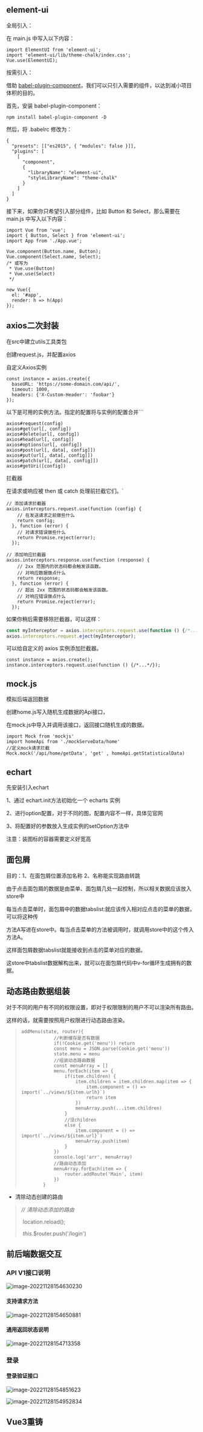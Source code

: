 

## element-ui

全局引入：

在 main.js 中写入以下内容：

```
import ElementUI from 'element-ui';
import 'element-ui/lib/theme-chalk/index.css';
Vue.use(ElementUI);
```

按需引入：

借助 [babel-plugin-component](https://github.com/QingWei-Li/babel-plugin-component)，我们可以只引入需要的组件，以达到减小项目体积的目的。

首先，安装 babel-plugin-component：

```
npm install babel-plugin-component -D
```

然后，将 .babelrc 修改为：

```
{
  "presets": [["es2015", { "modules": false }]],
  "plugins": [
    [
      "component",
      {
        "libraryName": "element-ui",
        "styleLibraryName": "theme-chalk"
      }
    ]
  ]
}
```

接下来，如果你只希望引入部分组件，比如 Button 和 Select，那么需要在 main.js 中写入以下内容：

```
import Vue from 'vue';
import { Button, Select } from 'element-ui';
import App from './App.vue';

Vue.component(Button.name, Button);
Vue.component(Select.name, Select);
/* 或写为
 * Vue.use(Button)
 * Vue.use(Select)
 */

new Vue({
  el: '#app',
  render: h => h(App)
});
```





## axios二次封装

在src中建立utils工具类包

创建request.js，并配置axios

自定义Axios实例

```
const instance = axios.create({
  baseURL: 'https://some-domain.com/api/',
  timeout: 1000,
  headers: {'X-Custom-Header': 'foobar'}
});
```

以下是可用的实例方法。指定的配置将与实例的配置合并```

```
axios#request(config)
axios#get(url[, config])
axios#delete(url[, config])
axios#head(url[, config])
axios#options(url[, config])
axios#post(url[, data[, config]])
axios#put(url[, data[, config]])
axios#patch(url[, data[, config]])
axios#getUri([config])
```

拦截器

在请求或响应被 then 或 catch 处理前拦截它们。`

```
// 添加请求拦截器
axios.interceptors.request.use(function (config) {
    // 在发送请求之前做些什么
    return config;
  }, function (error) {
    // 对请求错误做些什么
    return Promise.reject(error);
  });

// 添加响应拦截器
axios.interceptors.response.use(function (response) {
    // 2xx 范围内的状态码都会触发该函数。
    // 对响应数据做点什么
    return response;
  }, function (error) {
    // 超出 2xx 范围的状态码都会触发该函数。
    // 对响应错误做点什么
    return Promise.reject(error);
  });
```

如果你稍后需要移除拦截器，可以这样：

```js
const myInterceptor = axios.interceptors.request.use(function () {/*...*/});
axios.interceptors.request.eject(myInterceptor);
```

可以给自定义的 axios 实例添加拦截器。

```
const instance = axios.create();
instance.interceptors.request.use(function () {/*...*/});
```



## mock.js

模拟后端返回数据

创建home.js写入随机生成数据的Api接口，

在mock.js中导入并调用该接口，返回接口随机生成的数据。

```
import Mock from 'mockjs'
import homeApi from './mockServeData/home'
//定义mock请求拦截
Mock.mock('/api/home/getData', 'get' , homeApi.getStatisticalData)
```



## echart

先安装引入echart

1、通过 echart.init方法初始化一个 echarts 实例

2、进行option配置，对于不同的图，配置内容不一样，具体见官网

3、将配置好的参数放入生成实例的setOption方法中

注意：装图标的容器需要定义好宽高



## 面包屑

目的：1、在面包屑位置添加名称 2、名称能实现路由转跳

由于点击面包屑的数据是由菜单、面包屑几处一起控制，所以相关数据应该放入store中

每当点击菜单时，面包屑中的数据tabslist:就应该传入相对应点击的菜单的数据，可以将这种传

方法A写进在store中。每当点击菜单的方法被调用时，就调用store中的这个传入方法A。

这样面包屑数据tabslist就能接收到点击的菜单对应的数据。

这store中tabslist数据解构出来，就可以在面包屑代码中v-for循环生成拥有的数据。





## 动态路由数据组装

对于不同的用户有不同的权限设置，即对于权限限制的用户不可以渲染所有路由。

这样的话，就需要按照用户权限进行动态路由渲染。

> ```
> addMenu(state, router){
>             //判断缓存是否有数据
>             if(!Cookie.get('menu')) return
>             const menu = JSON.parse(Cookie.get('menu'))
>             state.menu = menu
>             //组装动态路由数据
>             const menuArray = []
>             menu.forEach(item => {
>                 if(item.children) {
>                     item.children = item.children.map(item => {
>                         item.component = () => import(`../views/${item.urlh}`)
>                         return item
>                     })
>                     menuArray.push(...item.children)
>                 } 
>                 //没children
>                 else {
>                     item.component = () => import(`../views/${item.url}`)
>                     menuArray.push(item)
>                 }
>             })
>             console.log('arr', menuArray)
>             //路由动态添加
>             menuArray.forEach(item => {
>                 router.addRoute('Main', item)
>             })
>         }
> ```



* 清除动态创建的路由

> *// 清除动态添加的路由*
>
> ​        location.reload();
>
> ​        *this*.$router.push('/login')



## 前后端数据交互

### API V1接口说明

![image-20221128154630230](C:\Users\Samuel\AppData\Roaming\Typora\typora-user-images\image-20221128154630230.png)

#### 支持请求方法

![image-20221128154650881](C:\Users\Samuel\AppData\Roaming\Typora\typora-user-images\image-20221128154650881.png)

#### 通用返回状态说明

![image-20221128154713358](C:\Users\Samuel\AppData\Roaming\Typora\typora-user-images\image-20221128154713358.png)

### 登录

#### 登录验证接口

![image-20221128154851623](C:\Users\Samuel\AppData\Roaming\Typora\typora-user-images\image-20221128154851623.png)

![image-20221128154952834](C:\Users\Samuel\AppData\Roaming\Typora\typora-user-images\image-20221128154952834.png)



## Vue3重铸     
